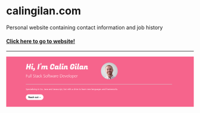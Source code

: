 # calingilan.com

Personal website containing contact information and job history

#### [Click here to go to website!](https://calingilan.com/)

--------------------------------------

![Home Page Example](https://raw.githubusercontent.com/califlower/califlower.github.io/master/home.PNG)
